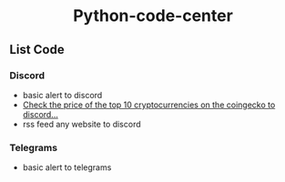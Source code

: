 <h1 align="center">Python-code-center</h1>

## List Code 

### Discord
* basic alert to discord
* [Check the price of the top 10 cryptocurrencies on the coingecko to discord...](main/crypto%20price%20to%20discord.txt)
* rss feed any website to discord

### Telegrams
* basic alert to telegrams
